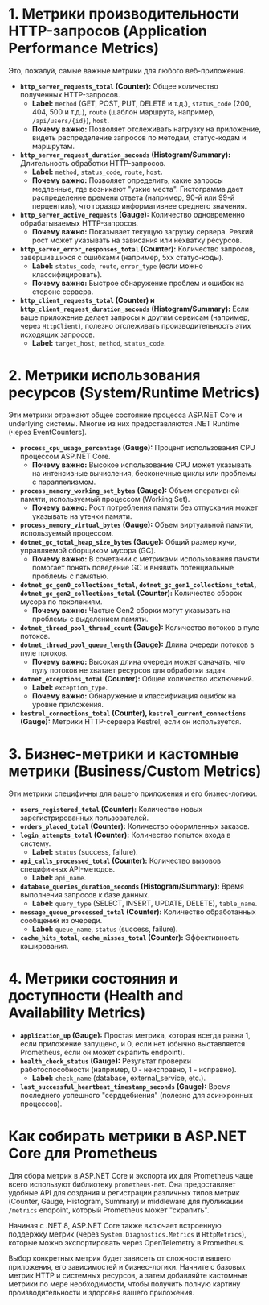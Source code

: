 # 1. Метрики производительности HTTP-запросов (Application Performance Metrics)

Это, пожалуй, самые важные метрики для любого веб-приложения.

- **`http_server_requests_total` (Counter):** Общее количество полученных HTTP-запросов.
    - **Label:** `method` (GET, POST, PUT, DELETE и т.д.), `status_code` (200, 404, 500 и т.д.), `route` (шаблон маршрута, например, `/api/users/{id}`), `host`.
    - **Почему важно:** Позволяет отслеживать нагрузку на приложение, видеть распределение запросов по методам, статус-кодам и маршрутам.
- **`http_server_request_duration_seconds` (Histogram/Summary):** Длительность обработки HTTP-запросов.
    - **Label:** `method`, `status_code`, `route`, `host`.
    - **Почему важно:** Позволяет определить, какие запросы медленные, где возникают "узкие места". Гистограмма дает распределение времени ответа (например, 90-й или 99-й перцентиль), что гораздо информативнее среднего значения.
- **`http_server_active_requests` (Gauge):** Количество одновременно обрабатываемых HTTP-запросов.
    - **Почему важно:** Показывает текущую загрузку сервера. Резкий рост может указывать на зависания или нехватку ресурсов.
- **`http_server_error_responses_total` (Counter):** Количество запросов, завершившихся с ошибками (например, 5xx статус-коды).
    - **Label:** `status_code`, `route`, `error_type` (если можно классифицировать).
    - **Почему важно:** Быстрое обнаружение проблем и ошибок на стороне сервера.
- **`http_client_requests_total` (Counter) и `http_client_request_duration_seconds` (Histogram/Summary):** Если ваше приложение делает запросы к другим сервисам (например, через `HttpClient`), полезно отслеживать производительность этих исходящих запросов.
    - **Label:** `target_host`, `method`, `status_code`.

# 2. Метрики использования ресурсов (System/Runtime Metrics)

Эти метрики отражают общее состояние процесса ASP.NET Core и underlying системы. Многие из них предоставляются .NET Runtime (через EventCounters).

- **`process_cpu_usage_percentage` (Gauge):** Процент использования CPU процессом ASP.NET Core.
    - **Почему важно:** Высокое использование CPU может указывать на интенсивные вычисления, бесконечные циклы или проблемы с параллелизмом.
- **`process_memory_working_set_bytes` (Gauge):** Объем оперативной памяти, используемый процессом (Working Set).
    - **Почему важно:** Рост потребления памяти без отпускания может указывать на утечки памяти.
- **`process_memory_virtual_bytes` (Gauge):** Объем виртуальной памяти, используемый процессом.
- **`dotnet_gc_total_heap_size_bytes` (Gauge):** Общий размер кучи, управляемой сборщиком мусора (GC).
    - **Почему важно:** В сочетании с метриками использования памяти помогает понять поведение GC и выявить потенциальные проблемы с памятью.
- **`dotnet_gc_gen0_collections_total`, `dotnet_gc_gen1_collections_total`, `dotnet_gc_gen2_collections_total` (Counter):** Количество сборок мусора по поколениям.
    - **Почему важно:** Частые Gen2 сборки могут указывать на проблемы с выделением памяти.
- **`dotnet_thread_pool_thread_count` (Gauge):** Количество потоков в пуле потоков.
- **`dotnet_thread_pool_queue_length` (Gauge):** Длина очереди потоков в пуле потоков.
    - **Почему важно:** Высокая длина очереди может означать, что пулу потоков не хватает ресурсов для обработки задач.
- **`dotnet_exceptions_total` (Counter):** Общее количество исключений.
    - **Label:** `exception_type`.
    - **Почему важно:** Обнаружение и классификация ошибок на уровне приложения.
- **`kestrel_connections_total` (Counter), `kestrel_current_connections` (Gauge):** Метрики HTTP-сервера Kestrel, если он используется.

# 3. Бизнес-метрики и кастомные метрики (Business/Custom Metrics)

Эти метрики специфичны для вашего приложения и его бизнес-логики.

- **`users_registered_total` (Counter):** Количество новых зарегистрированных пользователей.
- **`orders_placed_total` (Counter):** Количество оформленных заказов.
- **`login_attempts_total` (Counter):** Количество попыток входа в систему.
    - **Label:** `status` (success, failure).
- **`api_calls_processed_total` (Counter):** Количество вызовов специфичных API-методов.
    - **Label:** `api_name`.
- **`database_queries_duration_seconds` (Histogram/Summary):** Время выполнения запросов к базе данных.
    - **Label:** `query_type` (SELECT, INSERT, UPDATE, DELETE), `table_name`.
- **`message_queue_processed_total` (Counter):** Количество обработанных сообщений из очереди.
    - **Label:** `queue_name`, `status` (success, failure).
- **`cache_hits_total`, `cache_misses_total` (Counter):** Эффективность кэширования.

# 4. Метрики состояния и доступности (Health and Availability Metrics)

- **`application_up` (Gauge):** Простая метрика, которая всегда равна 1, если приложение запущено, и 0, если нет (обычно выставляется Prometheus, если он может скрапить endpoint).
- **`health_check_status` (Gauge):** Результат проверки работоспособности (например, 0 - неисправно, 1 - исправно).
    - **Label:** `check_name` (database, external_service, etc.).
- **`last_successful_heartbeat_timestamp_seconds` (Gauge):** Время последнего успешного "сердцебиения" (полезно для асинхронных процессов).

# Как собирать метрики в ASP.NET Core для Prometheus

Для сбора метрик в ASP.NET Core и экспорта их для Prometheus чаще всего используют библиотеку `prometheus-net`. Она предоставляет удобные API для создания и регистрации различных типов метрик (Counter, Gauge, Histogram, Summary) и middleware для публикации `/metrics` endpoint, который Prometheus может "скрапить".

Начиная с .NET 8, ASP.NET Core также включает встроенную поддержку метрик (через `System.Diagnostics.Metrics` и `HttpMetrics`), которые можно экспортировать через OpenTelemetry в Prometheus.

Выбор конкретных метрик будет зависеть от сложности вашего приложения, его зависимостей и бизнес-логики. Начните с базовых метрик HTTP и системных ресурсов, а затем добавляйте кастомные метрики по мере необходимости, чтобы получить полную картину производительности и здоровья вашего приложения.